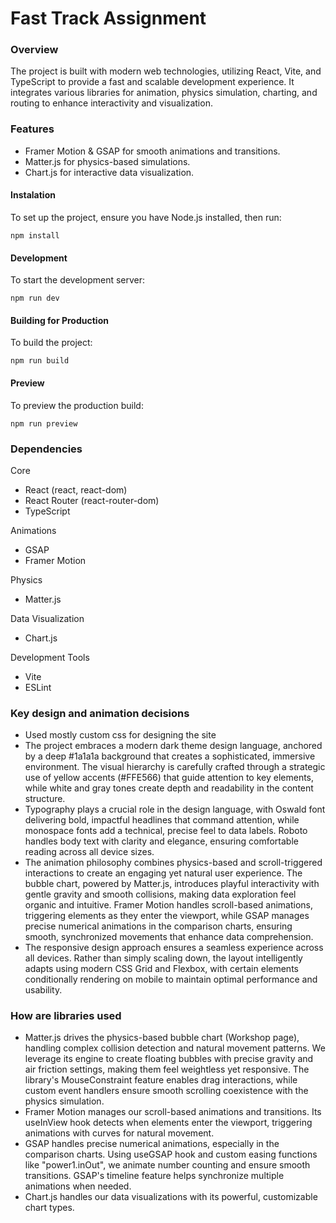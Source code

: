 
# Fast Track Assignment

### Overview
The project is built with modern web technologies, utilizing React, Vite, and TypeScript to provide a fast and scalable development experience. It integrates various libraries for animation, physics simulation, charting, and routing to enhance interactivity and visualization.

### Features
* Framer Motion & GSAP for smooth animations and transitions.
* Matter.js for physics-based simulations.
* Chart.js for interactive data visualization.

#### Instalation
To set up the project, ensure you have Node.js installed, then run:
```
npm install
```
#### Development
To start the development server:
```
npm run dev
```
#### Building for Production
To build the project:
```
npm run build
```
#### Preview
To preview the production build:
```
npm run preview
```

### Dependencies
Core
* React (react, react-dom)
* React Router (react-router-dom)
* TypeScript

Animations
* GSAP
* Framer Motion

Physics
* Matter.js

Data Visualization
* Chart.js

Development Tools
* Vite
* ESLint

### Key design and animation decisions
* Used mostly custom css for designing the site
* The project embraces a modern dark theme design language, anchored by a deep #1a1a1a background that creates a sophisticated, immersive environment. The visual hierarchy is carefully crafted through a strategic use of yellow accents (#FFE566) that guide attention to key elements, while white and gray tones create depth and readability in the content structure.
* Typography plays a crucial role in the design language, with Oswald font delivering bold, impactful headlines that command attention, while monospace fonts add a technical, precise feel to data labels. Roboto handles body text with clarity and elegance, ensuring comfortable reading across all device sizes.
* The animation philosophy combines physics-based and scroll-triggered interactions to create an engaging yet natural user experience. The bubble chart, powered by Matter.js, introduces playful interactivity with gentle gravity and smooth collisions, making data exploration feel organic and intuitive. Framer Motion handles scroll-based animations, triggering elements as they enter the viewport, while GSAP manages precise numerical animations in the comparison charts, ensuring smooth, synchronized movements that enhance data comprehension.
* The responsive design approach ensures a seamless experience across all devices. Rather than simply scaling down, the layout intelligently adapts using modern CSS Grid and Flexbox, with certain elements conditionally rendering on mobile to maintain optimal performance and usability.

### How are libraries used
* Matter.js drives the physics-based bubble chart (Workshop page), handling complex collision detection and natural movement patterns. We leverage its engine to create floating bubbles with precise gravity and air friction settings, making them feel weightless yet responsive. The library's MouseConstraint feature enables drag interactions, while custom event handlers ensure smooth scrolling coexistence with the physics simulation.
* Framer Motion manages our scroll-based animations and transitions. Its useInView hook detects when elements enter the viewport, triggering animations with curves for natural movement.
* GSAP handles precise numerical animations, especially in the comparison charts. Using useGSAP hook and custom easing functions like "power1.inOut", we animate number counting and ensure smooth transitions. GSAP's timeline feature helps synchronize multiple animations when needed.
* Chart.js handles our data visualizations with its powerful, customizable chart types. 